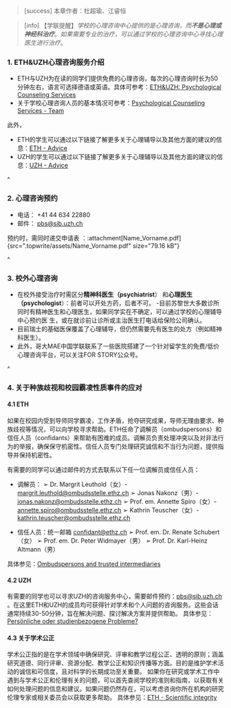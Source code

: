 > [success] 本章作者：杜超瑜、江睿恒

> [info] 【学联提醒】*学校的心理咨询中心提供的是心理咨询，而**不是心理或神经科治疗***。*如果需要专业的治疗，可以通过学校的心理咨询中心寻找心理医生进行治疗*。

### **1. ETH\&UZH心理咨询服务介绍**

* ETH与UZH为在读的同学们提供免费的心理咨询，每次的心理咨询时长为50分钟左右，语言可选择德语或英语。具体可参考：[ETH\&UZH: Psychological Counseling Services](https://www.pbs.uzh.ch/en.html)
* 关于学校心理咨询人员的基本情况可参考：[Psychological Counseling Services - Team](https://www.pbs.uzh.ch/de/ueber-uns/teampbs.html)

此外，

* ETH的学生可以通过以下链接了解更多关于心理辅导以及其他方面的建议的信息：[ETH - Advice](https://www.ethz.ch/studierende/de/beratung)
* UZH的学生可以通过以下链接了解更多关于心理辅导以及其他方面的建议的信息：[UZH - Advice](https://www.students.uzh.ch/de/advice.html)

^

### **2. 心理咨询预约**

* 电话： +41 44 634 22880
* 邮件： <pbs@sib.uzh.ch>

预约时，需同时递交申请表 ：:attachment[Name\_Vorname.pdf]{src=".topwrite/assets/Name_Vorname.pdf" size="79.16 kB"}

^

### **3. 校外心理咨询**

* 在校外接受治疗时需区分**精神科医生（psychiatrist**） 和**心理医生（psychologist**）：前者可以开处方药，后者不可。
  \-目前苏黎世大多数诊所同时有精神医生和心理医生，如果同学实在不确定，可以通过学校的心理辅导中心预约医 生，或在就诊前让诊所或主治医生打电话给保险公司确认。
* 目前瑞士的基础医保覆盖了心理辅导，但仍然需要先有医生的处方（例如精神科医生）。
* 此外，哥大MAE中国学联联系了一些医院搭建了一个针对留学生的免费/低价心理咨询平台，可以关注FOR STORY公众号。

^

### **4. 关于种族歧视和校园霸凌性质事件的应对**

#### **4.1 ETH**

如果在校园内受到导师同学霸凌，工作矛盾，抢夺研究成果，导师无理由要求、种族歧视等情况，可以向学校寻求帮助。ETH任命了调解员（ombudspersons）和信任人员（confidants）来帮助有困难的成员。调解员负责处理冲突以及对非法行为的举报，确保保守机密性。信任人员专门处理研究诚信和不当行为问题，提供指导并保持机密性。

有需要的同学可以通过邮件的方式去联系以下任一位调解员或信任人员：

* 调解员：
  ➢ Dr. Margrit Leuthold（女）- <margrit.leuthold@ombudsstelle.ethz.ch>
  ➢ Jonas Nakonz（男）- <jonas.nakonz@ombudsstelle.ethz.ch>
  ➢ Prof. em. Annette Spiro（女）- <annette.spiro@ombudsstelle.ethz.ch>
  ➢ Kathrin Teuscher（女）- <kathrin.teuscher@ombudsstelle.ethz.ch>

* 信任人员：统一邮箱 <confidant@ethz.ch>
  ➢ Prof. em. Dr. Renate Schubert（女）
  ➢ Prof. em. Dr. Peter Widmayer（男）
  ➢ Prof. Dr. Karl-​​Heinz Altmann（男）

具体参见：[Ombudspersons and trusted intermediaries](https://ethz.ch/en/the-eth-zurich/organisation/ombudspersons-and-trusted-intermediaries.html)

#### **4.2 UZH**

有需要的同学也可以寻求UZH的咨询服务中心，需要邮件预约：<pbs@sib.uzh.ch> 。在这里ETH和UZH的成员均可获得针对学术和个人问题的咨询服务。这些会话通常持续30-50分钟，旨在解决问题、探讨解决方案并提供帮助。
具体参见：[Persönliche oder studienbezogene Probleme?](https://www.pbs.uzh.ch/de.html)

#### **4.3 关于学术公正**

学术公正指的是在学术领域中确保研究、评审和教学过程公正、透明的原则；涵盖研究道德、同行评审、资源分配、教学公正和知识传播等方面。目的是维护学术活动的诚信和可信度，且对科学的长期成功至关重要。
如果你在研究或学术工作中遇到与学术公正和伦理有关的问题，可以首先查阅学校的准则和指南，以获取有关如何处理问题的信息和建议。如果问题仍然存在，可以考虑咨询你所在机构的研究伦理专家或相关委员会以获取更多帮助。
具体参见：[ETH - Scientific integrity](https://ethz.ch/en/research/ethics-and-animal-welfare/research-integrity.html)
